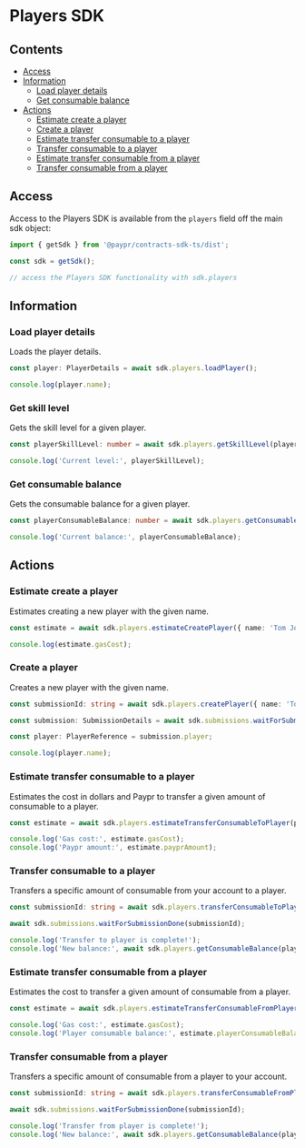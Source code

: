 # Players SDK

## Contents

- [Access](#access)
- [Information](#information)
  - [Load player details](#load-player-details)
  - [Get consumable balance](#get-consumable-balance)
- [Actions](#actions)
  - [Estimate create a player](#estimate-create-a-player)
  - [Create a player](#create-a-player)
  - [Estimate transfer consumable to a player](#estimate-transfer-consumable-to-a-player)
  - [Transfer consumable to a player](#transfer-consumable-to-a-player)
  - [Estimate transfer consumable from a player](#estimate-transfer-consumable-from-a-player)
  - [Transfer consumable from a player](#transfer-consumable-from-a-player)

## Access

Access to the Players SDK is available from the `players` field off the main
sdk object:

```typescript
import { getSdk } from '@paypr/contracts-sdk-ts/dist';

const sdk = getSdk();

// access the Players SDK functionality with sdk.players
```

## Information

### Load player details

Loads the player details.

```typescript
const player: PlayerDetails = await sdk.players.loadPlayer();

console.log(player.name);
```

### Get skill level

Gets the skill level for a given player.

```typescript
const playerSkillLevel: number = await sdk.players.getSkillLevel(playerId, skillContractId);

console.log('Current level:', playerSkillLevel);
```

### Get consumable balance

Gets the consumable balance for a given player.

```typescript
const playerConsumableBalance: number = await sdk.players.getConsumableBalance(playerId, consumableContractId);

console.log('Current balance:', playerConsumableBalance);
```

## Actions

### Estimate create a player

Estimates creating a new player with the given name.

```typescript
const estimate = await sdk.players.estimateCreatePlayer({ name: 'Tom Jones' });

console.log(estimate.gasCost);
```

### Create a player

Creates a new player with the given name.

```typescript
const submissionId: string = await sdk.players.createPlayer({ name: 'Tom Jones' });

const submission: SubmissionDetails = await sdk.submissions.waitForSubmissionDone(submissionId);

const player: PlayerReference = submission.player;

console.log(player.name);
```

### Estimate transfer consumable to a player

Estimates the cost in dollars and Paypr to transfer a given amount of consumable
to a player.

```typescript
const estimate = await sdk.players.estimateTransferConsumableToPlayer(playerId, consumableContractId, amount);

console.log('Gas cost:', estimate.gasCost);
console.log('Paypr amount:', estimate.payprAmount);
```

### Transfer consumable to a player

Transfers a specific amount of consumable from your account to a player.

```typescript
const submissionId: string = await sdk.players.transferConsumableToPlayer(playerId, consumableContractId, amount);

await sdk.submissions.waitForSubmissionDone(submissionId);

console.log('Transfer to player is complete!');
console.log('New balance:', await sdk.players.getConsumableBalance(playerId, consumableContractId));
```

### Estimate transfer consumable from a player

Estimates the cost to transfer a given amount of consumable from a player.

```typescript
const estimate = await sdk.players.estimateTransferConsumableFromPlayer(playerId, consumableContractId, amount);

console.log('Gas cost:', estimate.gasCost);
console.log('Player consumable balance:', estimate.playerConsumableBalance);
```

### Transfer consumable from a player

Transfers a specific amount of consumable from a player to your account.

```typescript
const submissionId: string = await sdk.players.transferConsumableFromPlayer(playerId, consumableContractId, amount);

await sdk.submissions.waitForSubmissionDone(submissionId);

console.log('Transfer from player is complete!');
console.log('New balance:', await sdk.players.getConsumableBalance(playerId, consumableContractId));
```

